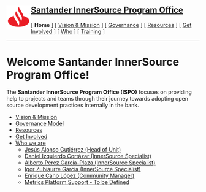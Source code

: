 <h2>
 <a href="/README.md">
   <img alt="Santander" src="/assets/img/santander.png" align="left" width="64" height="64" />
   Santander InnerSource Program Office
 </a>
</h2>

[ **Home** ] [ [Vision & Mission](/doc/vision-and-mission.md) ] [ [Governance](/doc/governance.md) ] [ [Resources](/doc/resources.md) ] [ [Get Involved](/doc/get-involved.md) ] [ [Who](/doc/who.md) ] [ [Training](/doc/training.md) ]

---

# Welcome Santander InnerSource Program Office!

The **Santander InnerSource Program Office (ISPO)** focuses on providing help to projects and teams through their journey towards adopting open source development practices internally in the bank.

* [Vision & Mission](/doc/vision-and-mission.md)
* [Governance Model](/doc/governance.md)
* [Resources](/doc/resources.md)
* [Get Involved](/doc/get-involved.md)
* [Who we are](/doc/who.md)
  - [Jesús Alonso Gutiérrez (Head of Unit)](/doc/who.md#head-of-unit)
  - [Daniel Izquierdo Cortázar (InnerSource Specialist)](/doc/who.md#innerSource-specialists)
  - [Alberto Pérez García-Plaza (InnerSource Specialist)](/doc/who.md#innerSource-specialists)
  - [Igor Zubiaurre García (InnerSource Specialist)](/doc/who.md#innerSource-specialists)
  - [Enrique Cano López (Community Manager)](/doc/who.md#community-manager--evangelist)
  - [Metrics Platform Support - To be Defined](/doc/who.md#metrics-platform-support)

